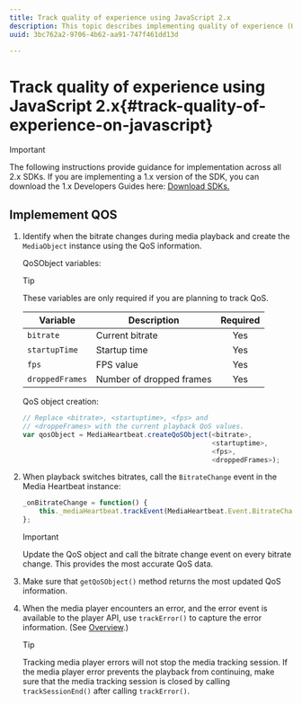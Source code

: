 ```yaml
---
title: Track quality of experience using JavaScript 2.x
description: This topic describes implementing quality of experience (QoE, QoS) tracking using the Media SDK in browser apps using JavaScript 2.x.
uuid: 3bc762a2-9706-4b62-aa91-747f461dd13d

---
```


# Track quality of experience using JavaScript 2.x{#track-quality-of-experience-on-javascript}

>[!IMPORTANT]
>
>The following instructions provide guidance for implementation across all 2.x SDKs. If you are implementing a 1.x version of the SDK, you can download the 1.x Developers Guides here: [Download SDKs.](/help/sdk-implement/download-sdks.md)

## Implemement QOS

1. Identify when the bitrate changes during media playback and create the `MediaObject` instance using the QoS information.

    QoSObject variables:

    >[!TIP]
    >
    >These variables are only required if you are planning to track QoS.

     | Variable | Description | Required |
     | --- | --- | :---: |
     | `bitrate` | Current bitrate | Yes |
     | `startupTime` | Startup time | Yes |
     | `fps` | FPS value | Yes |
     | `droppedFrames` | Number of dropped frames | Yes |

    QoS object creation:

    ```js
    // Replace <bitrate>, <startuptime>, <fps> and  
    // <droppeFrames> with the current playback QoS values.  
    var qosObject = MediaHeartbeat.createQoSObject(<bitrate>,  
                                                   <startuptime>,  
                                                   <fps>,  
                                                   <droppedFrames>);

    ```

1. When playback switches bitrates, call the `BitrateChange` event in the Media Heartbeat instance:

    ```js
    _onBitrateChange = function() {
        this._mediaHeartbeat.trackEvent(MediaHeartbeat.Event.BitrateChange, qosObject);
    };
    ```

    >[!IMPORTANT]
    >
    >Update the QoS object and call the bitrate change event on every bitrate change. This provides the most accurate QoS data.

1. Make sure that `getQoSObject()` method returns the most updated QoS information.
1. When the media player encounters an error, and the error event is available to the player API, use `trackError()` to capture the error information. (See [Overview](/help/sdk-implement/track-errors/track-errors-overview.md).)

   >[!TIP]
   >
   >Tracking media player errors will not stop the media tracking session. If the media player error prevents the playback from continuing, make sure that the media tracking session is closed by calling `trackSessionEnd()` after calling `trackError()`.

